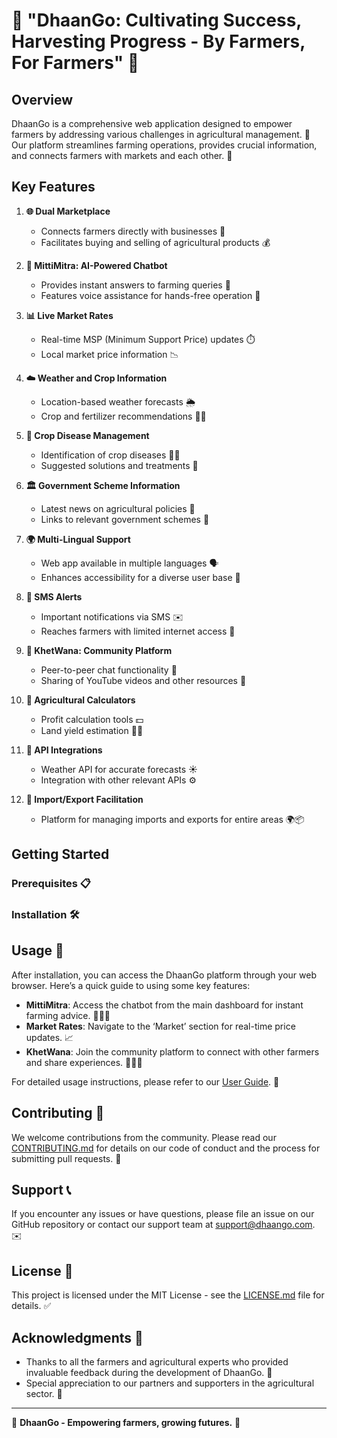 # 🌾 "DhaanGo: Cultivating Success, Harvesting Progress - By Farmers, For Farmers" 🌾

## Overview

DhaanGo is a comprehensive web application designed to empower farmers by addressing various challenges in agricultural management. 🌱 Our platform streamlines farming operations, provides crucial information, and connects farmers with markets and each other. 🤝

## Key Features

1. **🌐 Dual Marketplace**
   - Connects farmers directly with businesses 🏪
   - Facilitates buying and selling of agricultural products 💰

2. **🤖 MittiMitra: AI-Powered Chatbot**
   - Provides instant answers to farming queries 💬
   - Features voice assistance for hands-free operation 🎤

3. **📊 Live Market Rates**
   - Real-time MSP (Minimum Support Price) updates ⏱️
   - Local market price information 📉

4. **☁️ Weather and Crop Information**
   - Location-based weather forecasts 🌦️
   - Crop and fertilizer recommendations 🌾💡

5. **🌿 Crop Disease Management**
   - Identification of crop diseases 🌱🦠
   - Suggested solutions and treatments 💊

6. **🏛️ Government Scheme Information**
   - Latest news on agricultural policies 📰
   - Links to relevant government schemes 🔗

7. **🌍 Multi-Lingual Support**
   - Web app available in multiple languages 🗣️
   - Enhances accessibility for a diverse user base 👐

8. **📲 SMS Alerts**
   - Important notifications via SMS ✉️
   - Reaches farmers with limited internet access 📡

9. **🌾 KhetWana: Community Platform**
   - Peer-to-peer chat functionality 💬
   - Sharing of YouTube videos and other resources 🎥

10. **📏 Agricultural Calculators**
    - Profit calculation tools 💵
    - Land yield estimation 🌽📐

11. **🔗 API Integrations**
    - Weather API for accurate forecasts ☀️
    - Integration with other relevant APIs ⚙️

12. **🚢 Import/Export Facilitation**
    - Platform for managing imports and exports for entire areas 🌍📦

## Getting Started

### Prerequisites 📋



### Installation 🛠️



## Usage 🚜

After installation, you can access the DhaanGo platform through your web browser. Here’s a quick guide to using some key features:

- **MittiMitra**: Access the chatbot from the main dashboard for instant farming advice. 🧑‍🌾💬
- **Market Rates**: Navigate to the ‘Market’ section for real-time price updates. 📈
- **KhetWana**: Join the community platform to connect with other farmers and share experiences. 👨‍🌾🤝

For detailed usage instructions, please refer to our [User Guide](link-to-user-guide). 📖

## Contributing 🤝

We welcome contributions from the community. Please read our [CONTRIBUTING.md](link-to-contributing-guide) for details on our code of conduct and the process for submitting pull requests. 🚀

## Support 📞

If you encounter any issues or have questions, please file an issue on our GitHub repository or contact our support team at support@dhaango.com. ✉️

## License 📜

This project is licensed under the MIT License - see the [LICENSE.md](link-to-license) file for details. ✅

## Acknowledgments 🙏

- Thanks to all the farmers and agricultural experts who provided invaluable feedback during the development of DhaanGo. 🌱
- Special appreciation to our partners and supporters in the agricultural sector. 🤝

---

🌾 **DhaanGo - Empowering farmers, growing futures.** 🌱
